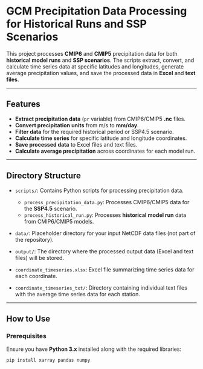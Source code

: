 # GCM Precipitation Data Processing for Historical Runs and SSP Scenarios

This project processes **CMIP6** and **CMIP5** precipitation data for both **historical model runs** and **SSP scenarios**. The scripts extract, convert, and calculate time series data at specific latitudes and longitudes, generate average precipitation values, and save the processed data in **Excel** and **text files**.

---

## Features

- **Extract precipitation data** (`pr` variable) from CMIP6/CMIP5 **.nc** files.
- **Convert precipitation units** from m/s to **mm/day**.
- **Filter data** for the required historical period or SSP4.5 scenario.
- **Calculate time series** for specific latitude and longitude coordinates.
- **Save processed data** to Excel files and text files.
- **Calculate average precipitation** across coordinates for each model run.

---

## Directory Structure

- `scripts/`: Contains Python scripts for processing precipitation data.
  - `process_precipitation_data.py`: Processes CMIP6/CMIP5 data for the **SSP4.5** scenario.
  - `process_historical_run.py`: Processes **historical model run** data from CMIP6/CMIP5 models.
  
- `data/`: Placeholder directory for your input NetCDF data files (not part of the repository).
  
- `output/`: The directory where the processed output data (Excel and text files) will be stored.

- `coordinate_timeseries.xlsx`: Excel file summarizing time series data for each coordinate.
  
- `coordinate_timeseries_txt/`: Directory containing individual text files with the average time series data for each station.

---

## How to Use

### Prerequisites

Ensure you have **Python 3.x** installed along with the required libraries:

```bash
pip install xarray pandas numpy


